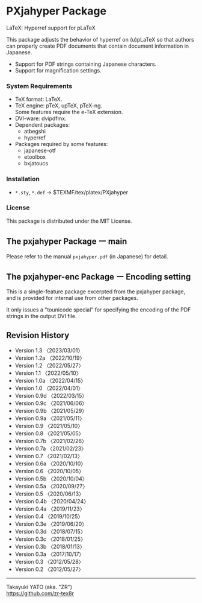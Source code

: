 PXjahyper Package
=================

LaTeX: Hyperref support for pLaTeX

This package adjusts the behavior of hyperref on (u)pLaTeX so that authors
can properly create PDF documents that contain document information in
Japanese.

  * Support for PDF strings containing Japanese characters.
  * Support for magnification settings.

### System Requirements

  * TeX format: LaTeX.
  * TeX engine: pTeX, upTeX, pTeX-ng.  
    Some features require the e-TeX extension.
  * DVI-ware: dvipdfmx.
  * Dependent packages:
      - atbegshi
      - hyperref
  * Packages required by some features:
      - japanese-otf
      - etoolbox
      - bxjatoucs

### Installation

  - `*.sty`, `*.def` → $TEXMF/tex/platex/PXjahyper

### License

This package is distributed under the MIT License.


The pxjahyper Package ー main
-----------------------------

Please refer to the manual `pxjahyper.pdf` (in Japanese) for detail.


The pxjahyper-enc Package ー Encoding setting
---------------------------------------------

This is a single-feature package excerpted from the pxjahyper package,
and is provided for internal use from other packages.

It only issues a  "tounicode special” for specifying the encoding of
the PDF strings in the output DVI file.


Revision History
----------------

  * Version 1.3  〈2023/03/01〉
  * Version 1.2a 〈2022/10/19〉
  * Version 1.2  〈2022/05/27〉
  * Version 1.1  〈2022/05/10〉
  * Version 1.0a 〈2022/04/15〉
  * Version 1.0  〈2022/04/01〉
  * Version 0.9d 〈2022/03/15〉
  * Version 0.9c 〈2021/06/06〉
  * Version 0.9b 〈2021/05/29〉
  * Version 0.9a 〈2021/05/11〉
  * Version 0.9  〈2021/05/10〉
  * Version 0.8  〈2021/05/05〉
  * Version 0.7b 〈2021/02/26〉
  * Version 0.7a 〈2021/02/23〉
  * Version 0.7  〈2021/02/13〉
  * Version 0.6a 〈2020/10/10〉
  * Version 0.6  〈2020/10/05〉
  * Version 0.5b 〈2020/10/04〉
  * Version 0.5a 〈2020/09/27〉
  * Version 0.5  〈2020/06/13〉
  * Version 0.4b 〈2020/04/24〉
  * Version 0.4a 〈2019/11/23〉
  * Version 0.4  〈2019/10/25〉
  * Version 0.3e 〈2019/06/20〉
  * Version 0.3d 〈2018/07/15〉
  * Version 0.3c 〈2018/01/25〉
  * Version 0.3b 〈2018/01/13〉
  * Version 0.3a 〈2017/10/17〉
  * Version 0.3  〈2012/05/28〉
  * Version 0.2  〈2012/05/27〉

--------------------
Takayuki YATO (aka. "ZR")  
https://github.com/zr-tex8r

